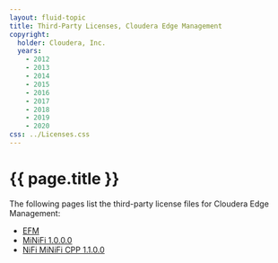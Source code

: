 ```yaml
---
layout: fluid-topic
title: Third-Party Licenses, Cloudera Edge Management
copyright:
  holder: Cloudera, Inc.
  years:
    - 2012
    - 2013
    - 2014
    - 2015
    - 2016
    - 2017
    - 2018
    - 2019
    - 2020
css: ../Licenses.css
---
```

# {{ page.title }}


The following pages list the third-party license files for Cloudera Edge
Management:

* [EFM](ctpl_EFM-CEM.html)
* [MiNiFi 1.0.0.0](ctpl_Minifi-CEM.html)
* [NiFi MiNiFi CPP 1.1.0.0](ctpl_Nifi-minifi-CPP.html)
